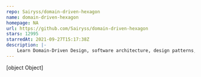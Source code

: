 ```yaml
---
repo: Sairyss/domain-driven-hexagon
name: domain-driven-hexagon
homepage: NA
url: https://github.com/Sairyss/domain-driven-hexagon
stars: 12995
starredAt: 2021-09-27T15:17:38Z
description: |-
    Learn Domain-Driven Design, software architecture, design patterns, best practices. Code examples included
---
```


[object Object]
